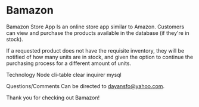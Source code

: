 # Bamazon

Bamazon Store App
Is an online store app similar to Amazon. Customers can view and purchase the products available in the database (if they're in stock).

If a requested product does not have the requisite inventory, they will be notified of how many units are in stock, and given the option to continue the purchasing process for a different amount of units.

Technology
Node
cli-table
clear
inquirer
mysql

Questions/Comments
Can be directed to dayansfo@yahoo.com.

Thank you for checking out Bamazon!
